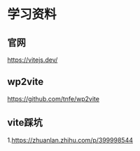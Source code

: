 # 学习资料

## 官网

https://vitejs.dev/

## wp2vite

https://github.com/tnfe/wp2vite



## vite踩坑

1.https://zhuanlan.zhihu.com/p/399998544





